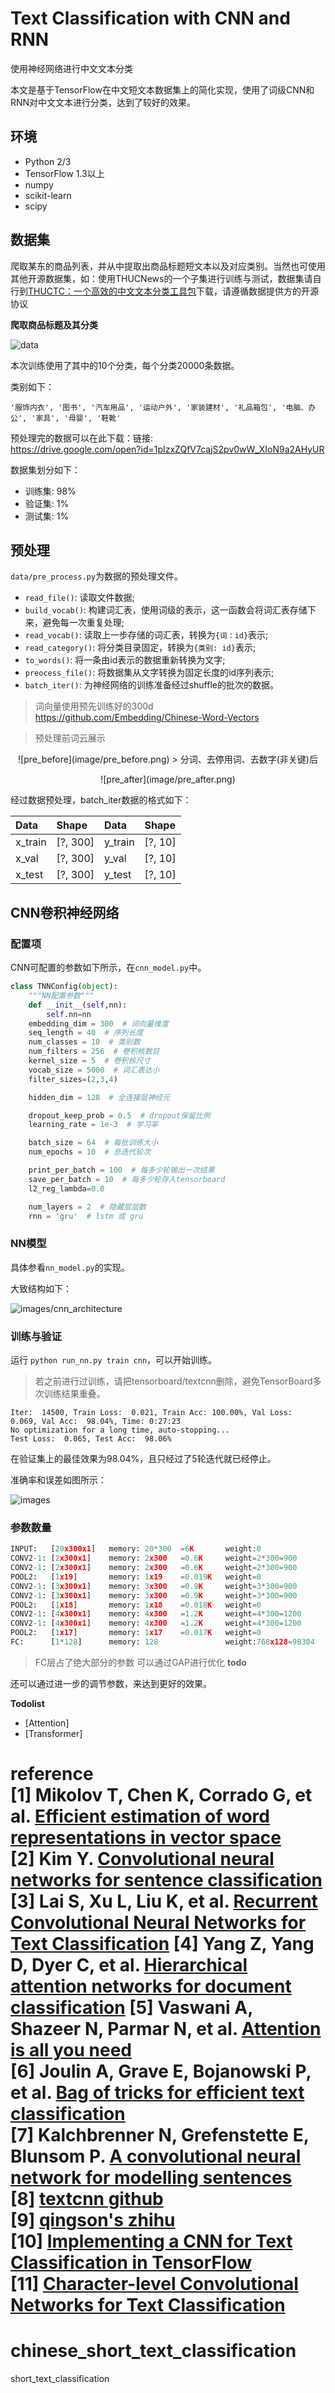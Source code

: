 # Text Classification with CNN and RNN

使用神经网络进行中文文本分类

本文是基于TensorFlow在中文短文本数据集上的简化实现，使用了词级CNN和RNN对中文文本进行分类，达到了较好的效果。



## 环境

- Python 2/3
- TensorFlow 1.3以上
- numpy
- scikit-learn
- scipy

## 数据集

爬取某东的商品列表，并从中提取出商品标题短文本以及对应类别。当然也可使用其他开源数据集，如：使用THUCNews的一个子集进行训练与测试，数据集请自行到[THUCTC：一个高效的中文文本分类工具包](http://thuctc.thunlp.org/)下载，请遵循数据提供方的开源协议

**爬取商品标题及其分类**

![data](image/data.png)

本次训练使用了其中的10个分类，每个分类20000条数据。

类别如下：

```
'服饰内衣', '图书', '汽车用品', '运动户外', '家装建材', '礼品箱包', '电脑、办公', '家具', '母婴', '鞋靴'
```

预处理完的数据可以在此下载：链接:  
https://drive.google.com/open?id=1pIzxZQfV7cajS2pv0wW_XIoN9a2AHyUR

数据集划分如下：

- 训练集: 98%
- 验证集: 1%
- 测试集: 1%


## 预处理

`data/pre_process.py`为数据的预处理文件。

- `read_file()`: 读取文件数据;
- `build_vocab()`: 构建词汇表，使用词级的表示，这一函数会将词汇表存储下来，避免每一次重复处理;
- `read_vocab()`: 读取上一步存储的词汇表，转换为`{词：id}`表示;
- `read_category()`: 将分类目录固定，转换为`{类别: id}`表示;
- `to_words()`: 将一条由id表示的数据重新转换为文字;
- `preocess_file()`: 将数据集从文字转换为固定长度的id序列表示;
- `batch_iter()`: 为神经网络的训练准备经过shuffle的批次的数据。
> 词向量使用预先训练好的300d  
https://github.com/Embedding/Chinese-Word-Vectors

> 预处理前词云展示
<p align="center">![pre_before](image/pre_before.png)
> 分词、去停用词、去数字(非关键)后
<p align="center">![pre_after](image/pre_after.png)

经过数据预处理，batch_iter数据的格式如下：

| Data | Shape | Data | Shape |
| :---------- | :---------- | :---------- | :---------- |
| x_train | [?, 300] | y_train | [?, 10] |
| x_val | [?, 300] | y_val | [?, 10] |
| x_test | [?, 300] | y_test | [?, 10] |

## CNN卷积神经网络

### 配置项

CNN可配置的参数如下所示，在`cnn_model.py`中。

```python
class TNNConfig(object):
    """NN配置参数"""
    def __init__(self,nn):
        self.nn=nn
    embedding_dim = 300  # 词向量维度
    seq_length = 40  # 序列长度
    num_classes = 10  # 类别数
    num_filters = 256  # 卷积核数目
    kernel_size = 5  # 卷积核尺寸
    vocab_size = 5000  # 词汇表达小
    filter_sizes=(2,3,4)

    hidden_dim = 128  # 全连接层神经元

    dropout_keep_prob = 0.5  # dropout保留比例
    learning_rate = 1e-3  # 学习率

    batch_size = 64  # 每批训练大小
    num_epochs = 10  # 总迭代轮次

    print_per_batch = 100  # 每多少轮输出一次结果
    save_per_batch = 10  # 每多少轮存入tensorboard
    l2_reg_lambda=0.0

    num_layers = 2  # 隐藏层层数
    rnn = 'gru'  # lstm 或 gru
```

### NN模型

具体参看`nn_model.py`的实现。

大致结构如下：

![images/cnn_architecture](image/networks.png)

### 训练与验证

运行 `python run_nn.py train cnn`，可以开始训练。

> 若之前进行过训练，请把tensorboard/textcnn删除，避免TensorBoard多次训练结果重叠。

```
Iter:  14500, Train Loss:  0.021, Train Acc: 100.00%, Val Loss:  0.069, Val Acc:  98.04%, Time: 0:27:23
No optimization for a long time, auto-stopping...
Test Loss:  0.065, Test Acc:  98.06%
```
在验证集上的最佳效果为98.04%，且只经过了5轮迭代就已经停止。

准确率和误差如图所示：

![images](image/loss&acc.png)

### 参数数量

```python
INPUT:   [20x300x1]   memory: 20*300  =6K       weight:0
CONV2-1: [2x300x1]    memory: 2x300   =0.6K     weight=2*300=900
CONV2-1: [2x300x1]    memory: 2x300   =0.6K     weight=2*300=900
POOL2:   [1x19]       memory: 1x19    =0.019K   weight=0
CONV2-1: [3x300x1]    memory: 3x300   =0.9K     weight=3*300=900
CONV2-1: [3x300x1]    memory: 3x300   =0.9K     weight=3*300=900
POOL2:   [1x18]       memory: 1x18    =0.018K   weight=0
CONV2-1: [4x300x1]    memory: 4x300   =1.2K     weight=4*300=1200
CONV2-1: [4x300x1]    memory: 4x300   =1.2K     weight=4*300=1200
POOL2:   [1x17]       memory: 1x17    =0.017K   weight=0
FC:      [1*128]      memory: 128               weight:768x128=98304
```
>FC层占了绝大部分的参数 可以通过GAP进行优化      **todo**

还可以通过进一步的调节参数，来达到更好的效果。

**Todolist**
 - [Attention]
 - [Transformer]

**reference**  
[1]	Mikolov T, Chen K, Corrado G, et al. [Efficient estimation of word representations in vector space](https://arxiv.org/abs/1301.3781)  
[2]	Kim Y. [Convolutional neural networks for sentence classification](https://arxiv.org/abs/1408.5882)  
[3]	Lai S, Xu L, Liu K, et al. [Recurrent Convolutional Neural Networks for Text Classification](https://www.aaai.org/ocs/index.php/AAAI/AAAI15/paper/view/9745)
[4]	Yang Z, Yang D, Dyer C, et al. [Hierarchical attention networks for document classification](http://www.aclweb.org/anthology/N16-1174)
[5]	Vaswani A, Shazeer N, Parmar N, et al. [Attention is all you need](https://arxiv.org/abs/1706.03762)  
[6]	Joulin A, Grave E, Bojanowski P, et al. [Bag of tricks for efficient text classification](https://arxiv.org/abs/1607.01759)  
[7]	Kalchbrenner N, Grefenstette E, Blunsom P. [A convolutional neural network for modelling sentences](https://arxiv.org/abs/1404.2188)  
[8] [textcnn github ](https://github.com/gaussic/text-classification-cnn-rnn)  
[9] [qingson's zhihu](https://zhuanlan.zhihu.com/p/25928551)  
[10] [Implementing a CNN for Text Classification in TensorFlow](http://www.wildml.com/2015/12/implementing-a-cnn-for-text-classification-in-tensorflow/)  
[11] [Character-level Convolutional Networks for Text Classification](https://arxiv.org/abs/1509.01626)
=======
# chinese_short_text_classification
short_text_classification
